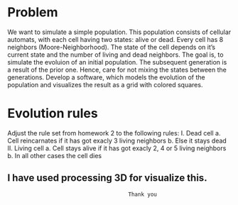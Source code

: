 
# Problem
   We want to simulate a simple population. This population consists of cellular automats, with each
   cell having two states: alive or dead. Every cell has 8 neighbors (Moore-Neighborhood). The state of
   the cell depends on it’s current state and the number of living and dead neighbors. The goal is, to
   simulate the evoluion of an initial population. The subsequent generation is a result of the prior one.
   Hence, care for not mixing the states between the generations. Develop a software, which models
   the evolution of the population and visualizes the result as a grid with colored squares.



# Evolution rules
   Adjust the rule set from homework 2 to the following rules:
   I. Dead cell
   a. Cell reincarnates if it has got exacly 3 living neighbors
   b. Else it stays dead
   II. Living cell
   a. Cell stays alive if it has got exacly 2, 4 or 5 living neighbors
   b. In all other cases the cell dies

## I have used processing 3D for visualize this.


                                          Thank you